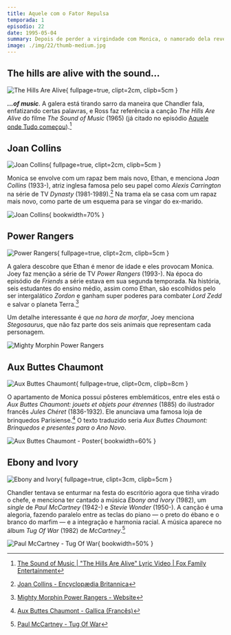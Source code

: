```yaml
---
title: Aquele com o Fator Repulsa
temporada: 1
episodio: 22
date: 1995-05-04
summary: Depois de perder a virgindade com Monica, o namorado dela revela ser um adolescente. Phoebe trabalha como secretária de Chandler.
image: ./img/22/thumb-medium.jpg
---
```


## The hills are alive with the sound...

![The Hills Are Alive](./img/22/the-hills-are-alive.png){ fullpage=true, clipt=2cm, clipb=5cm }

***...of music***. A galera está tirando sarro da maneira que Chandler fala,
enfatizando certas palavras, e Ross faz referência a canção *The Hills Are Alive*
do filme *The Sound of Music* (1965) (já citado no episódio
[Aquele onde Tudo começou](/temporada/1/episodio/1#my-favorite-things)).[^hills-alive-yt]

[^hills-alive-yt]: [The Sound of Music | "The Hills Are Alive" Lyric Video | Fox Family Entertainment](https://www.youtube.com/watch?v=yvQ4t-Nk128)

## Joan Collins

![Joan Collins](./img/22/joan-collins.png){ fullpage=true, clipt=2cm, clipb=5cm }

<cena>
  <monica
    original="- I'm Joan Collins."
    traducao="- Eu sou Joan Collins."
  />
</cena>

<!-- {"latex":[{"begin":{"tag":"col-1","width":0.5}}]} -->

Monica se envolve com um rapaz bem mais novo, Ethan, e menciona *Joan Collins* (1933-),
atriz inglesa famosa pelo seu papel como *Alexis Carrington* na série de TV
*Dynasty* (1981-1989).[^collins-britannica] Na trama ela se casa com um rapaz mais
novo, como parte de um esquema para se vingar do ex-marido.

<!--{"latex":[{"end":{"tag":"col-1"}},{"begin":{"tag":"col-2","width":0.5}}]}-->

![Joan Collins](./img/22/joan-collins-2009.jpg){ bookwidth=70% }

<!--{"latex":[{"end":{"tag":"col-2"}}]}-->

[^collins-britannica]: [Joan Collins - Encyclopædia Britannica](https://www.britannica.com/biography/Joan-Collins)

## Power Rangers

![Power Rangers](./img/22/power-rangers.png){ fullpage=true, clipt=2cm, clipb=5cm }

<cena>
  <joey
    original="- ...could you ask him which one the strongest Power Ranger is?"
    traducao="- ...pergunta a ele qual o Power Ranger mais forte?"
  />
</cena>

A galera descobre que Ethan é menor de idade e eles provocam Monica. Joey faz menção
a série de TV *Power Rangers* (1993-). Na época do episódio de *Friends* a série
estava em sua segunda temporada. Na história, seis estudantes do ensino médio,
assim como Ethan, são escolhidos pelo ser intergalático *Zordon* e ganham super
poderes para combater *Lord Zedd* e salvar o planeta Terra.[^power-rangers-site]

<!-- {"latex":[{"begin":{"tag":"col-1","width":0.45}}]} -->

Um detalhe interessante é que *na hora de morfar*, Joey menciona *Stegosaurus*,
que não faz parte dos seis animais que representam cada personagem.

<!--{"latex":[{"end":{"tag":"col-1"}},{"begin":{"tag":"col-2","width":0.55}}]}-->

![Mighty Morphin Power Rangers](./img/22/power-rangers-pose.jpeg)

<!--{"latex":[{"end":{"tag":"col-2"}}]}-->

[^power-rangers-site]: [Mighty Morphin Power Rangers - Website](https://powerrangers.hasbro.com/pt-br/tv-shows)

## Aux Buttes Chaumont

![Aux Buttes Chaumont](./img/22/aux-buttes-chaumont.png){ fullpage=true, clipt=0cm, clipb=8cm }

O apartamento de Monica possui pôsteres emblemáticos, entre eles está o
*Aux Buttes Chaumont: jouets et objets pour étrennes* (1885) do ilustrador
francês *Jules Chéret* (1836-1932). Ele anunciava uma famosa loja de brinquedos
Parisiense.[^aux-gallica] O texto traduzido seria *Aux Buttes Chaumont: Brinquedos
e presentes para o Ano Novo*.

![Aux Buttes Chaumont - Poster](./img/22/aux-buttes-chaumont-poster.jpeg){ bookwidth=60% }

[^aux-gallica]: [Aux Buttes Chaumont - Gallica (Francês)](https://gallica.bnf.fr/ark:/12148/btv1b90105877)

## Ebony and Ivory

![Ebony and Ivory](./img/22/ebony-and-ivory.png){ fullpage=true, clipt=3cm, clipb=5cm }

<cena>
  <chandler
    original="- You know, the karaoke thing? Tracy and I doing Ebony and Ivory?"
    traducao="- O karaokê foi legal, não é? Tracy e eu cantando Ebony and Ivory?"
  />
</cena>

Chandler tentava se enturmar na festa do escritório agora que tinha virado o chefe,
e menciona ter cantado a música *Ebony and Ivory* (1982), um *single* de
*Paul McCartney* (1942-) e *Stevie Wonder* (1950-). A canção é uma alegoria, fazendo
paralelo entre as teclas do piano &#8212; o preto do ébano e o branco do marfim
&#8212; e a integração e harmonia racial. A música aparece no álbum *Tug Of War* (1982)
de *McCartney*.[^tug-of-war]

![Paul McCartney - Tug Of War](./img/22/tug-of-war.jpg){ bookwidth=50% }

[^tug-of-war]: [Paul McCartney - Tug Of War](https://www.paulmccartney.com/albums/tug-of-war)

